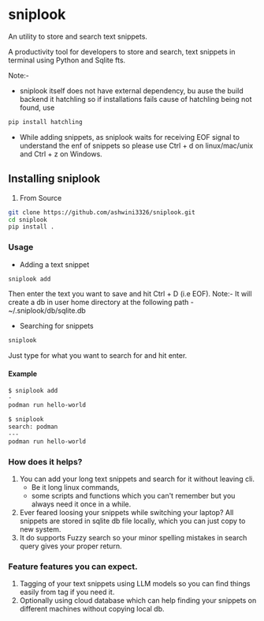 # sniplook 
An utility to store and search text snippets.

A productivity tool for developers to store and search, text snippets in terminal using Python and Sqlite fts.

Note:- 
- sniplook itself does not have external dependency, bu ause the build backend it hatchling so if installations fails cause of hatchling being not found, use 

```bash
pip install hatchling
```
- While adding snippets, as sniplook waits for receiving EOF signal to understand the enf of snippets so please use Ctrl + d on linux/mac/unix and Ctrl + z on Windows.

## Installing sniplook
1. From Source 

```bash
git clone https://github.com/ashwini3326/sniplook.git
cd sniplook
pip install .
```

### Usage
- Adding a text snippet 
```bash
sniplook add 
```
Then enter the text you want to save and hit Ctrl + D (i.e EOF). 
Note:- It will create a db in user home directory at the following path - ~/.sniplook/db/sqlite.db


- Searching for snippets
```bash
sniplook
```
Just type for what you want to search for and hit enter. 

#### Example 
```bash
$ sniplook add 
-
podman run hello-world 

$ sniplook
search: podman 
---
podman run hello-world

```

### How does it helps?  

1. You can add your long text snippets and search for it without leaving cli. 
    - Be it long linux commands, 
    - some scripts and functions which you can't remember but you always need it once in a while.
2. Ever feared loosing your snippets while switching your laptop? All snippets are stored in sqlite db file locally, which you can just copy to new system. 
3. It do supports Fuzzy search so your minor spelling mistakes in search query gives your proper return.

### Feature features you can expect. 
1. Tagging of your text snippets using LLM models so you can find things easily from tag if you need it.
2. Optionally using cloud database which can help finding your snippets on different machines without copying local db.

